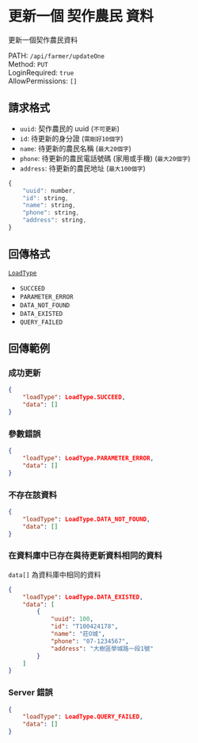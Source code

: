 # 更新一個 契作農民 資料

更新一個契作農民資料

PATH: `/api/farmer/updateOne`  
Method: `PUT`  
LoginRequired: `true`  
AllowPermissions: `[]`  


## 請求格式
* `uuid`: 契作農民的 uuid (`不可更新`)
* `id`: 待更新的身分證 (`需剛好10個字`)
* `name`: 待更新的農民名稱 (`最大20個字`)
* `phone`: 待更新的農民電話號碼 (家用或手機) (`最大20個字`)
* `address`: 待更新的農民地址 (`最大100個字`)

```js
{
    "uuid": number,
    "id": string,
    "name": string,
    "phone": string,
    "address": string,
}
```


## 回傳格式
[`LoadType`](../../types.md#loadtype)  
* `SUCCEED`
* `PARAMETER_ERROR`
* `DATA_NOT_FOUND`
* `DATA_EXISTED`
* `QUERY_FAILED`


## 回傳範例
### 成功更新  
```json
{
    "loadType": LoadType.SUCCEED,
    "data": []
}
```

### 參數錯誤
```json
{
    "loadType": LoadType.PARAMETER_ERROR,
    "data": []
}
```

### 不存在該資料
```json
{
    "loadType": LoadType.DATA_NOT_FOUND,
    "data": []
}
```

### 在資料庫中已存在與待更新資料相同的資料  
`data[]` 為資料庫中相同的資料
```json
{
    "loadType": LoadType.DATA_EXISTED,
    "data": [
        {
            "uuid": 100,
            "id": "T100424178",
            "name": "莊O城",
            "phone": "07-1234567",
            "address": "大樹區學城路一段1號"
        }
    ]
}
```

### Server 錯誤  
```json
{
    "loadType": LoadType.QUERY_FAILED,
    "data": []
}
```
